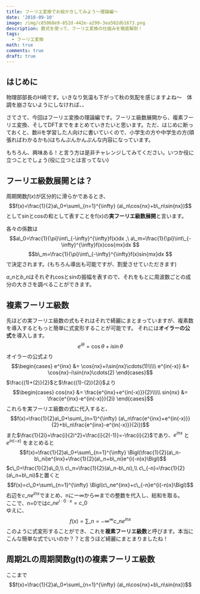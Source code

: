 ```yaml
---
title: フーリエ変換でお絵かきしてみよう〜理論編〜
date: '2018-09-10'
image: /img/c85068e9-852d-442e-a299-3ea502db1673.png
description: 数式を使って、フーリエ変換の仕組みを徹底解剖！
tags:
  - フーリエ変換
math: true
comments: true
draft: true
---
```


## はじめに

物理部部長のH崎です。いきなり気温も下がって秋の気配を感じますよね〜　体調を崩さないようにしなければ、、

さてさて、今回はフーリエ変換の理論編です。フーリエ級数展開から、複素フーリエ変換、そしてDFTまでをまとめていきたいと思います。ただ、はじめに断っておくと、数ⅲを学習した人向けに書いていくので、小学生の方や中学生の方(頑張ればわかるかも)はちんぷんかんぷんな内容になっています。  

もちろん、興味ある！と言う方は是非チャレンジしてみてください。いつか役に立つことでしょう(役に立つとは言ってない)

## フーリエ級数展開とは？
周期関数$f(x)$が区分的に滑らかであるとき、
$$f(x)=\frac{1}{2}a\_0+\sum\_{n=1}^{\infty} (a\_n\cos{nx}+b\_n\sin{nx})$$
としてsinとcosの和として表すことをf(x)の**実フーリエ級数展開**と言います。  

各々の係数は
$$a\_0=\frac{1}{\pi}\int\_{-\infty}^{\infty}f(x)dx ,\ a\_m=\frac{1}{\pi}\int\_{-\infty}^{\infty}f(x)cos{mx}dx $$
$$b\_m=\frac{1}{\pi}\int\_{-\infty}^{\infty}f(x)sin{mx}dx $$
で決定されます。(もちろん導出も可能ですが、割愛させていただきます)  

$a\_n$と$b\_n$はそれぞれcosとsinの振幅を表すので、それをもとに周波数ごとの成分の大きさを調べることができます。

## 複素フーリエ級数
先ほどの実フーリエ級数の式もそれはそれで綺麗にまとまっていますが、複素数を導入するともっと簡単に式変形することが可能です。
それには**オイラーの公式**を導入します。
$$e^{i\theta}=\cos{\theta}+i\sin{\theta}$$
オイラーの公式より
$$\begin{cases}
e^{inx} &= \cos{nx}+i\sin{nx}\cdots(1)\\\\\
e^{in(-x)} &= \cos{nx}-i\sin{nx}\cdots(2)
\end{cases}$$
$\frac{(1)+(2)}{2}$と$\frac{(1)-(2)}{2i}$より
$$\begin{cases}
cos{nx} &= \frac{e^{inx}+e^{in(-x)}}{2}\\\\\
sin{nx} &= \frac{e^{inx}-e^{in(-x)}}{2i}
\end{cases}$$
これらを実フーリエ級数の式に代入すると、
$$f(x)=\frac{1}{2}a\_0+\sum\_{n=1}^{\infty} (a\_n\frac{e^{inx}+e^{in(-x)}}{2}+b\_n\frac{e^{inx}-e^{in(-x)}}{2i})$$
また$\frac{1}{2i}=\frac{i}{2i^2}=\frac{i}{2(-1)}=-\frac{i}{2}$であり、$e^{inx}$ と $e^{in(-x)}$ をまとめると
$$f(x)=\frac{1}{2}a\_0+\sum\_{n=1}^{\infty} \Bigl(\frac{1}{2}(a\_n-b\_ni)e^{inx}+\frac{1}{2}(a\_n+b\_ni)e^{i(-n)x}\Bigl)$$
$c\_0=\frac{1}{2}a\_0,\\ c\_n=\frac{1}{2}(a\_n-b\_ni),\\ c\_{-n}=\frac{1}{2}(a\_n+b\_ni)$と置くと
$$f(x)=c\_0+\sum\_{n=1}^{\infty} \Bigl(c\_ne^{inx}+c\_{-n}e^{i(-n)x}\Bigl)$$
右辺を$c\_ne^{inx}$でまとめ、nにー∞から∞までの整数を代入し、総和を取る。  
ここで、n=0では$c\_ne^{i \cdot0 \cdot x}=c\_0$  
ゆえに、
$$f(x)=\sum\_{n=-\infty}^{\infty} c\_ne^{inx}$$
このように式変形することができ、これを**複素フーリエ級数**と呼びます。本当にこんな簡単な式でいいのか？？と言うほど綺麗にまとまりましたね！

## 周期2Lの周期関数g(t)の複素フーリエ級数
ここまで
$$f(x)=\frac{1}{2}a\_0+\sum\_{n=1}^{\infty} (a\_n\cos{nx}+b\_n\sin{nx})$$
